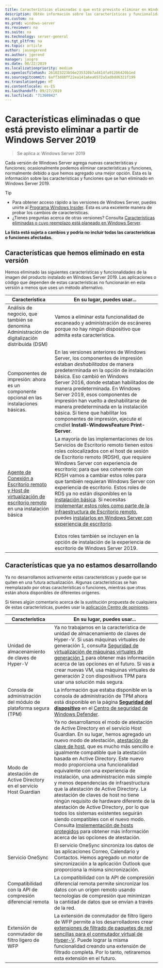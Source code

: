 ```yaml
---
title: Características eliminadas o que está previsto eliminar en Windows Server 2019
description: Obtén información sobre las características y funcionalidades que se han eliminado o que está previsto eliminar a partir de Windows Server 2019.
ms.custom: na
ms.prod: windows-server
ms.reviewer: na
ms.suite: na
ms.technology: server-general
ms.tgt_pltfrm: na
ms.topic: article
author: jasongerend
ms.author: jgerend
manager: jasgro
ms.date: 08/22/2019
ms.localizationpriority: medium
ms.openlocfilehash: 261023223b56e235320b7ad414fa91206420b1ed
ms.sourcegitcommit: 6aff3d88ff22ea141a6ea6572a5ad8dd6321f199
ms.translationtype: HT
ms.contentlocale: es-ES
ms.lasthandoff: 09/27/2019
ms.locfileid: "71360842"
---
```

# <a name="features-removed-or-planned-for-replacement-starting-windows-server-2019"></a>Características eliminadas o que está previsto eliminar a partir de Windows Server 2019

>Se aplica a: Windows Server 2019

Cada versión de Windows Server agrega nuevas características y funciones; ocasionalmente podemos eliminar características y funciones, normalmente debido a que hemos agregado una mejor opción. Esta es la información sobre las características y funciones que se han eliminado en Windows Server 2019.

> [!TIP]
> - Para obtener acceso rápido a las versiones de Windows Server, puedes unirte al [Programa Windows Insider](https://insider.windows.com). Esta es una excelente manera de probar los cambios de características.
> - ¿Tienes preguntas acerca de otras versiones? Consulta [Características eliminadas o cuyo reemplazo está planeado en Windows Server](removed-features.md).

**La lista está sujeta a cambios y podría no incluir todas las características o funciones afectadas.** 

## <a name="features-we-removed-in-this-release"></a>Características que hemos eliminado en esta versión

Hemos eliminado las siguientes características y funcionalidades de la imagen del producto instalado en Windows Server 2019. Las aplicaciones o código que dependen de estas características no funcionarán en esta versión a menos que uses un método alternativo.

| Característica   | En su lugar, puedes usar... |
| --------- | -------------------- |
| Análisis de negocio, que también se denomina Administración de digitalización distribuida (DSM)|Vamos a eliminar esta funcionalidad de escaneado y administración de escáneres porque no hay ningún dispositivo que admita esta característica. |
| Componentes de impresión: ahora es un componente opcional en las instalaciones básicas.|En las versiones anteriores de Windows Server, los componentes de impresión estaban *deshabilitados* de manera predeterminada en la opción de instalación básica. Eso cambió en Windows Server 2016, donde estaban habilitados de manera predeterminada. En Windows Server 2019, esos componentes de impresión han vuelto a deshabilitarse de manera predeterminada en la instalación básica. Si tiene que habilitar los componentes de impresión, ejecute el cmdlet **Install-WindowsFeature Print-Server**. |
| [Agente de Conexión a Escritorio remoto y Host de virtualización de escritorio remoto](../remote/remote-desktop-services/desktop-hosting-service.md) en una instalación básica|La mayoría de las implementaciones de los Servicios de Escritorio remoto tienen estos roles colocalizados con el host de sesión de Escritorio remoto (RDSH), que requiere Windows Server con experiencia de escritorio; para que sea coherente con RDSH vamos a cambiar estos roles para que también requieran Windows Server con experiencia de escritorio. Estos roles de RDS ya no están disponibles en la [instalación básica](../administration/server-core/what-is-server-core.md). Si necesitas [implementar estos roles como parte de la infraestructura de Escritorio remoto](../remote/remote-desktop-services/rds-deploy-infrastructure.md), puedes [instalarlos en Windows Server con experiencia de escritorio](../get-started/getting-started-with-server-with-desktop-experience.md). <br/><br/>Estos roles también se incluyen en la opción de instalación de la experiencia de escritorio de Windows Server 2019. |

## <a name="features-were-no-longer-developing"></a>Características que ya no estamos desarrollando

Ya no desarrollamos activamente estas características y puede que se quiten en una futura actualización. Algunas características se han reemplazado por otras características o funciones, mientras que otras están ahora disponibles de diferentes orígenes. 

Si tienes algún comentario acerca de la sustitución propuesta de cualquiera de estas características, puedes usar la [aplicación Centro de opiniones](https://support.microsoft.com/help/4021566/windows-10-send-feedback-to-microsoft-with-feedback-hub-app). 

| Característica     | En su lugar, puedes usar... |
| ----------- | --------------------- |
| Unidad de almacenamiento de claves de Hyper-V|Ya no trabajamos en la característica de unidad de almacenamiento de claves de Hyper-V. Si usas máquinas virtuales de generación 1, consulta [Seguridad de virtualización de máquinas virtuales de generación 1](../virtualization/hyper-v/learn-more/generation-1-virtual-machine-security-settings-for-hyper-v.md) para obtener más información acerca de las opciones en el futuro. Si vas a crear nuevas VM, usa máquinas virtuales de generación 2 con dispositivos TPM para usar una solución más segura. |
| Consola de administración del módulo de plataforma segura (TPM)|La información que estaba disponible en la consola de administración de TPM ahora está disponible en la página [**Seguridad del dispositivo**](https://docs.microsoft.com/windows/security/threat-protection/windows-defender-security-center/wdsc-device-security) en el [Centro de seguridad de Windows Defender](https://docs.microsoft.com/windows/security/threat-protection/windows-defender-security-center/windows-defender-security-center). |
| Modo de atestación de Active Directory en el servicio Host Guardian|Ya no desarrollamos el modo de atestación de Active Directory en el servicio Host Guardian. En su lugar, hemos agregado un nuevo modo de atestación, [atestación de clave de host](../security/guarded-fabric-shielded-vm/guarded-fabric-create-host-key.md), que es mucho más sencillo e igualmente compatible que la atestación basada en Active Directory.  Este nuevo modo proporciona una funcionalidad equivalente con una experiencia de instalación, una administración más simple y menos dependencias de infraestructura que la atestación de Active Directory. La atestación de claves de host no tiene ningún requisito de hardware diferente de la atestación de Active Directory, por lo que todos los sistemas existentes seguirán siendo compatibles con el nuevo modo. Consulta [Implementación de hosts protegidos](../security/guarded-fabric-shielded-vm/guarded-fabric-configure-hgs-with-authorized-hyper-v-hosts.md) para obtener más información acerca de las opciones de atestación. |
| Servicio OneSync | El servicio OneSync sincroniza los datos de las aplicaciones Correo, Calendario y Contactos. Hemos agregado un motor de sincronización a la aplicación Outlook que proporciona la misma sincronización. |
| Compatibilidad con la API de compresión diferencial remota | La compatibilidad con la API de compresión diferencial remota permite sincronizar los datos con un origen remoto usando tecnologías de compresión que minimizan la cantidad de datos que se envían a través de la red. |
| Extensión de conmutador de filtro ligero de WFP | La extensión de conmutador de filtro ligero de WFP permite a los desarrolladores crear [extensiones de filtrado de paquetes de red sencillas para el conmutador virtual de Hyper-V](https://docs.microsoft.com/windows-hardware/drivers/network/using-virtual-switch-filtering). Puede lograr la misma funcionalidad creando una extensión de filtrado completa. Por lo tanto, retiraremos esta extensión en el futuro. |
